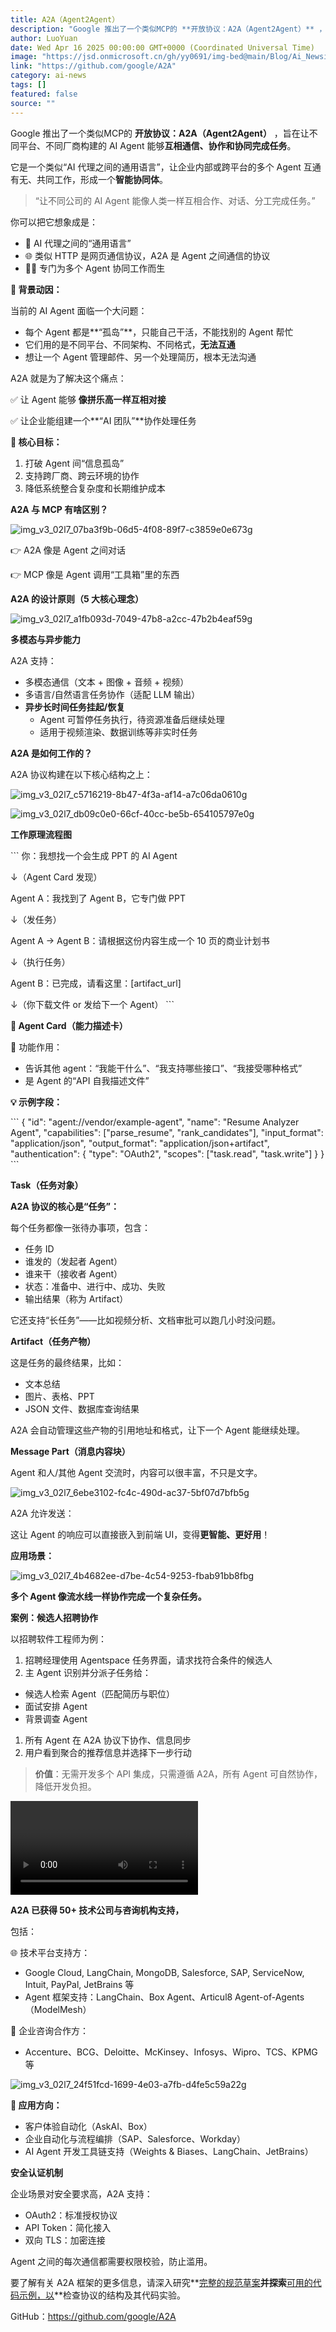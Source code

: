 ```yaml
---
title: A2A（Agent2Agent）
description: "Google 推出了一个类似MCP的 **开放协议：A2A（Agent2Agent）** ，旨在让不同平台、不同厂商构建的 AI Agent 能够**互相通信、协作和协同完成任务**。..."
author: LuoYuan
date: Wed Apr 16 2025 00:00:00 GMT+0000 (Coordinated Universal Time)
image: "https://jsd.onmicrosoft.cn/gh/yy0691/img-bed@main/Blog/Ai_Newsimg_v3_02l7_07ba3f9b-06d5-4f08-89f7-c3859e0e673g.jpg"
link: "https://github.com/google/A2A"
category: ai-news
tags: []
featured: false
source: ""
---
```


Google 推出了一个类似MCP的 **开放协议：A2A（Agent2Agent）** ，旨在让不同平台、不同厂商构建的 AI Agent 能够**互相通信、协作和协同完成任务**。

它是一个类似“AI 代理之间的通用语言”，让企业内部或跨平台的多个 Agent 互通有无、共同工作，形成一个**智能协同体**。

> “让不同公司的 AI Agent 能像人类一样互相合作、对话、分工完成任务。”

你可以把它想象成是：

- 🧠 AI 代理之间的“通用语言”
- 🌐 类似 HTTP 是网页通信协议，A2A 是 Agent 之间通信的协议
- 👷‍♂️ 专门为多个 Agent 协同工作而生

**🚀 背景动因：**

当前的 AI Agent 面临一个大问题：

- 每个 Agent 都是**“孤岛”**，只能自己干活，不能找别的 Agent 帮忙
- 它们用的是不同平台、不同架构、不同格式，**无法互通**
- 想让一个 Agent 管理邮件、另一个处理简历，根本无法沟通

A2A 就是为了解决这个痛点：

✅ 让 Agent 能够 **像拼乐高一样互相对接**

✅ 让企业能组建一个**“AI 团队”**协作处理任务

**🎯 核心目标：**

1. 打破 Agent 间“信息孤岛”
2. 支持跨厂商、跨云环境的协作
3. 降低系统整合复杂度和长期维护成本

**A2A 与 MCP 有啥区别？**

![img_v3_02l7_07ba3f9b-06d5-4f08-89f7-c3859e0e673g](https://jsd.onmicrosoft.cn/gh/yy0691/img-bed@main/Blog/Ai_Newsimg_v3_02l7_07ba3f9b-06d5-4f08-89f7-c3859e0e673g.jpg)



👉 A2A 像是 Agent 之间对话

👉 MCP 像是 Agent 调用“工具箱”里的东西

**A2A 的设计原则（5 大核心理念）**

![img_v3_02l7_a1fb093d-7049-47b8-a2cc-47b2b4eaf59g](https://jsd.onmicrosoft.cn/gh/yy0691/img-bed@main/Blog/Ai_Newsimg_v3_02l7_a1fb093d-7049-47b8-a2cc-47b2b4eaf59g.jpg)



**多模态与异步能力**

A2A 支持：

- 多模态通信（文本 + 图像 + 音频 + 视频）
- 多语言/自然语言任务协作（适配 LLM 输出）
- **异步长时间任务挂起/恢复**
  - Agent 可暂停任务执行，待资源准备后继续处理
  - 适用于视频渲染、数据训练等非实时任务

**A2A 是如何工作的？**

A2A 协议构建在以下核心结构之上：

![img_v3_02l7_c5716219-8b47-4f3a-af14-a7c06da0610g](https://jsd.onmicrosoft.cn/gh/yy0691/img-bed@main/Blog/Ai_Newsimg_v3_02l7_c5716219-8b47-4f3a-af14-a7c06da0610g.jpg)

![img_v3_02l7_db09c0e0-66cf-40cc-be5b-654105797e0g](https://jsd.onmicrosoft.cn/gh/yy0691/img-bed@main/Blog/Ai_Newsimg_v3_02l7_db09c0e0-66cf-40cc-be5b-654105797e0g.png)

**工作原理流程图**

\`\`\`
你：我想找一个会生成 PPT 的 AI Agent

↓（Agent Card 发现）

Agent A：我找到了 Agent B，它专门做 PPT

↓（发任务）

Agent A → Agent B：请根据这份内容生成一个 10 页的商业计划书

↓（执行任务）

Agent B：已完成，请看这里：[artifact_url]

↓（你下载文件 or 发给下一个 Agent）
\`\`\`

**🧭 Agent Card（能力描述卡）**

🌟 功能作用：

- 告诉其他 agent：“我能干什么”、“我支持哪些接口”、“我接受哪种格式”
- 是 Agent 的“API 自我描述文件”

**💡 示例字段：**

\`\`\`
{
  "id": "agent://vendor/example-agent",
  "name": "Resume Analyzer Agent",
  "capabilities": ["parse_resume", "rank_candidates"],
  "input_format": "application/json",
  "output_format": "application/json+artifact",
  "authentication": {
    "type": "OAuth2",
    "scopes": ["task.read", "task.write"]
  }
}
\`\`\`

**Task（任务对象）**

**A2A 协议的核心是“任务”：**

每个任务都像一张待办事项，包含：

- 任务 ID
- 谁发的（发起者 Agent）
- 谁来干（接收者 Agent）
- 状态：准备中、进行中、成功、失败
- 输出结果（称为 Artifact）

它还支持“长任务”——比如视频分析、文档审批可以跑几小时没问题。

**Artifact（任务产物）**

这是任务的最终结果，比如：

- 文本总结
- 图片、表格、PPT
- JSON 文件、数据库查询结果

A2A 会自动管理这些产物的引用地址和格式，让下一个 Agent 能继续处理。

 **Message Part（消息内容块）**

Agent 和人/其他 Agent 交流时，内容可以很丰富，不只是文字。

![img_v3_02l7_6ebe3102-fc4c-490d-ac37-5bf07d7bfb5g](https://jsd.onmicrosoft.cn/gh/yy0691/img-bed@main/Blog/Ai_Newsimg_v3_02l7_6ebe3102-fc4c-490d-ac37-5bf07d7bfb5g.jpg)



A2A 允许发送：

这让 Agent 的响应可以直接嵌入到前端 UI，变得**更智能、更好用**！

**应用场景：**

![img_v3_02l7_4b4682ee-d7be-4c54-9253-fbab91bb8fbg](https://jsd.onmicrosoft.cn/gh/yy0691/img-bed@main/Blog/Ai_Newsimg_v3_02l7_4b4682ee-d7be-4c54-9253-fbab91bb8fbg.jpg)



**多个 Agent 像流水线一样协作完成一个复杂任务。**

**案例：候选人招聘协作**

以招聘软件工程师为例：

1. 招聘经理使用 Agentspace 任务界面，请求找符合条件的候选人
2. 主 Agent 识别并分派子任务给：

- 候选人检索 Agent（匹配简历与职位）
- 面试安排 Agent
- 背景调查 Agent

1. 所有 Agent 在 A2A 协议下协作、信息同步
2. 用户看到聚合的推荐信息并选择下一步行动

> **价值**：无需开发多个 API 集成，只需遵循 A2A，所有 Agent 可自然协作，降低开发负担。

<video data-key="file_v3_00l7_3d3594cd-af38-47df-ab24-1ba78676cd6g" data-middle-image="{&quot;key&quot;:&quot;middle:img_v3_02l7_b8ad5b62-8f0d-466e-bfa2-9ffc100e784g&quot;,&quot;urls&quot;:[],&quot;width&quot;:1920,&quot;height&quot;:1080,&quot;type&quot;:2,&quot;exifOrientation&quot;:0,&quot;crypto&quot;:&quot;CAESMgog7VE/9Bc6oSqVubKeuMsdse2Fm3PwStm70yk89aq3h7MSDMsq0D9pwPVObF9aJBoA&quot;,&quot;fsUnit&quot;:&quot;eu_nc-cdn&quot;}" data-crypto-token="img_v3_02l7_b8ad5b62-8f0d-466e-bfa2-9ffc100e784g" data-duration="82366" data-copy-id="7400356674370256898" data-lark-video-uri="imkey://file_v3_00l7_3d3594cd-af38-47df-ab24-1ba78676cd6g?visit_info=%7B%22entityId%22%3A%227491498621947510812%22%2C%22sceneType%22%3A1%7D" data-lark-video-duration="82366" data-lark-video-height="1080" data-lark-video-mime="video/mp4" data-lark-video-name="9dc6a2c1-d521-49f8-805b-06ad675e4008.mp4" data-lark-video-size="5394264" data-lark-video-width="1920"></video>



**A2A 已获得 50+ 技术公司与咨询机构支持，**

包括：

🌐 技术平台支持方：

- Google Cloud, LangChain, MongoDB, Salesforce, SAP, ServiceNow, Intuit, PayPal, JetBrains 等
- Agent 框架支持：LangChain、Box Agent、Articul8 Agent-of-Agents（ModelMesh）

🏢 企业咨询合作方：

- Accenture、BCG、Deloitte、McKinsey、Infosys、Wipro、TCS、KPMG 等

![img_v3_02l7_24f51fcd-1699-4e03-a7fb-d4fe5c59a22g](https://jsd.onmicrosoft.cn/gh/yy0691/img-bed@main/Blog/Ai_Newsimg_v3_02l7_24f51fcd-1699-4e03-a7fb-d4fe5c59a22g.jpg)



**🧱 应用方向：**

- 客户体验自动化（AskAI、Box）
- 企业自动化与流程编排（SAP、Salesforce、Workday）
- AI Agent 开发工具链支持（Weights & Biases、LangChain、JetBrains）

**安全认证机制**

企业场景对安全要求高，A2A 支持：

- OAuth2：标准授权协议
- API Token：简化接入
- 双向 TLS：加密连接

Agent 之间的每次通信都需要权限校验，防止滥用。

要了解有关 A2A 框架的更多信息，请深入研究**[完整的规范草案](https://github.com/google/A2A)**并探索**[可用的代码示例，以](https://google.github.io/A2A)**检查协议的结构及其代码实验。

GitHub：https://github.com/google/A2A